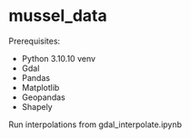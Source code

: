 # mussel_data

Prerequisites:
- Python 3.10.10 venv
- Gdal
- Pandas
- Matplotlib
- Geopandas
- Shapely

Run interpolations from gdal_interpolate.ipynb